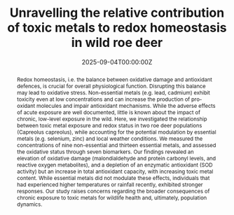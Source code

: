 ---
title: "Unravelling the relative contribution of toxic metals to redox homeostasis in wild roe deer"
authors:
- admin
- Benjamin Rey
- Jean-François Lemaître
- Emmanuelle Gilot-Fromont
- Marie-Laure Delignette-Muller
- Gilles Bourgoin
- François Débias
- Paul Revelli
- Rebecca Garcia
- Sonia Saïd
- Maryline Pellerin
- Nadia Crini
- Clémentine Fritsch
- Renaud Scheifler
- Jean-Michel Gaillard
- Pauline Vuarin
author_notes:
date: "2025-09-04T00:00:00Z"
doi: "https://doi.org/10.22541/au.175697692.28236644/v1"

# Schedule page publish date (NOT publication's date).
publishDate: "2017-01-01T00:00:00Z"

# Publication type.
# Accepts a single type but formatted as a YAML list (for Hugo requirements).
# Enter a publication type from the CSL standard.
publication_types: ["preprint"]

# Publication name and optional abbreviated publication name.
publication: "*Authorea*"
publication_short: ""

abstract: Redox homeostasis, i.e. the balance between oxidative damage and antioxidant defences, is crucial for overall physiological function. Disrupting this balance may lead to oxidative stress. Non-essential metals (e.g. lead, cadmium) exhibit toxicity even at low concentrations and can increase the production of pro-oxidant molecules and impair antioxidant mechanisms. While the adverse effects of acute exposure are well documented, little is known about the impact of chronic, low-level exposure in the wild. Here, we investigated the relationship between toxic metal exposure and redox status in two roe deer populations (Capreolus capreolus), while accounting for the potential modulation by essential metals (e.g. selenium, zinc) and local weather conditions. We measured the concentrations of nine non-essential and thirteen essential metals, and assessed the oxidative status through seven biomarkers. Our findings revealed an elevation of oxidative damage (malondialdehyde and protein carbonyl levels, and reactive oxygen metabolites), and a depletion of an enzymatic antioxidant (SOD activity) but an increase in total antioxidant capacity, with increasing toxic metal content. While essential metals did not modulate these effects, individuals that had experienced higher temperatures or rainfall recently, exhibited stronger responses. Our study raises concerns regarding the broader consequences of chronic exposure to toxic metals for wildlife health and, ultimately, population dynamics.

# Summary. An optional shortened abstract.
summary: ''

tags:
- New articles
featured: false

# links:
# - name: ""
#   url: ""
url_pdf: 'https://www.researchgate.net/publication/395276183_Unravelling_the_relative_contribution_of_toxic_metals_to_redox_homeostasis_in_wild_roe_deer'
url_code: 'https://www.authorea.com/users/963154/articles/1331903-unravelling-the-relative-contribution-of-toxic-metals-to-redox-homeostasis-in-wild-roe-deer?commit=560723fb1df9df0247960b03b40133472746bf60'
url_dataset: ''
url_poster: ''
url_project: ''
url_slides: ''
url_source: ''
url_video: ''

# Featured image
# To use, add an image named `featured.jpg/png` to your page's folder. 
image:
  caption: ''
  focal_point: ""
  preview_only: false

# Associated Projects (optional).
#   Associate this publication with one or more of your projects.
#   Simply enter your project's folder or file name without extension.
#   E.g. `internal-project` references `content/project/internal-project/index.md`.
#   Otherwise, set `projects: []`.
projects: []

# Slides (optional).
#   Associate this publication with Markdown slides.
#   Simply enter your slide deck's filename without extension.
#   E.g. `slides: "example"` references `content/slides/example/index.md`.
#   Otherwise, set `slides: ""`.
slides: example
---